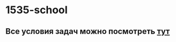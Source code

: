 # 1535-school

## Все условия задач можно посмотреть [тут](https://drive.google.com/file/d/19VPf1yX_UzisP9f4SuIZF2AxZO1AjNCo/view)
